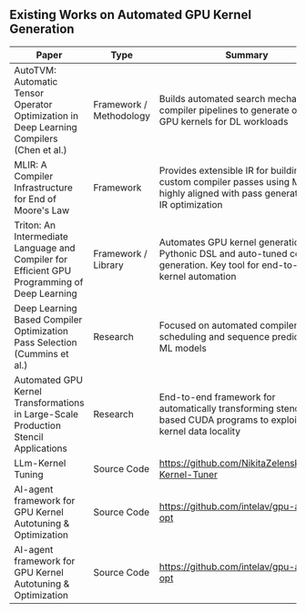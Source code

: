 ## Existing Works on Automated GPU Kernel Generation

| Paper | Type | Summary |
|-----------|-----------|-----------|
| AutoTVM: Automatic Tensor Operator Optimization in Deep Learning Compilers (Chen et al.)  | Framework / Methodology | Builds automated search mechanisms in compiler pipelines to generate optimal GPU kernels for DL workloads |
| MLIR: A Compiler Infrastructure for End of Moore's Law | Framework | Provides extensible IR for building custom compiler passes using ML; highly aligned with pass generation and IR optimization |
| Triton: An Intermediate Language and Compiler for Efficient GPU Programming of Deep Learning | Framework / Library | Automates GPU kernel generation via a Pythonic DSL and auto-tuned code generation. Key tool for end-to-end kernel automation |
| Deep Learning Based Compiler Optimization Pass Selection (Cummins et al.) | Research | Focused on automated compiler pass scheduling and sequence prediction via ML models |
| Automated GPU Kernel Transformations in Large-Scale Production Stencil Applications | Research | End-to-end framework for automatically transforming stencil-based CUDA programs to exploit inter-kernel data locality |
| LLm-Kernel Tuning | Source Code | https://github.com/NikitaZelenskis/LLM-Kernel-Tuner |
| AI-agent framework for GPU Kernel Autotuning & Optimization | Source Code | https://github.com/intelav/gpu-agent-opt |
| AI-agent framework for GPU Kernel Autotuning & Optimization | Source Code | https://github.com/intelav/gpu-agent-opt |
